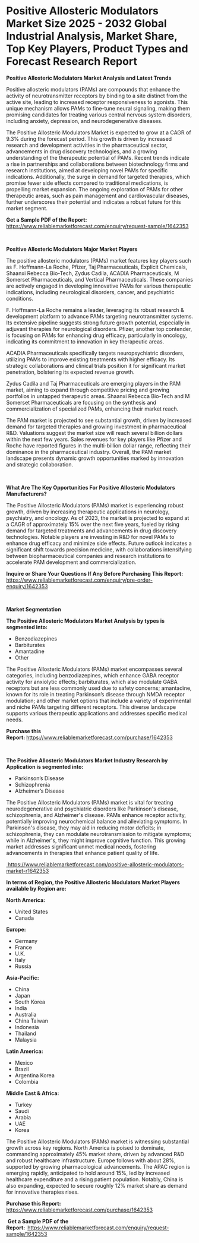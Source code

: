 <p><h1>Positive Allosteric Modulators Market Size 2025 - 2032 Global Industrial Analysis, Market Share, Top Key Players, Product Types and Forecast Research Report</h1></p><p><strong>Positive Allosteric Modulators Market Analysis and Latest Trends</strong></p>
<p><p>Positive allosteric modulators (PAMs) are compounds that enhance the activity of neurotransmitter receptors by binding to a site distinct from the active site, leading to increased receptor responsiveness to agonists. This unique mechanism allows PAMs to fine-tune neural signaling, making them promising candidates for treating various central nervous system disorders, including anxiety, depression, and neurodegenerative diseases.</p><p>The Positive Allosteric Modulators Market is expected to grow at a CAGR of 9.3% during the forecast period. This growth is driven by increased research and development activities in the pharmaceutical sector, advancements in drug discovery technologies, and a growing understanding of the therapeutic potential of PAMs. Recent trends indicate a rise in partnerships and collaborations between biotechnology firms and research institutions, aimed at developing novel PAMs for specific indications. Additionally, the surge in demand for targeted therapies, which promise fewer side effects compared to traditional medications, is propelling market expansion. The ongoing exploration of PAMs for other therapeutic areas, such as pain management and cardiovascular diseases, further underscores their potential and indicates a robust future for this market segment.</p></p>
<p><strong>Get a Sample PDF of the Report:&nbsp;</strong> <a href="https://www.reliablemarketforecast.com/enquiry/request-sample/1642353?utm_campaign=2450&utm_medium=2&utm_source=Github&utm_content=ia&utm_term=19042025&utm_id=positive-allosteric-modulators">https://www.reliablemarketforecast.com/enquiry/request-sample/1642353</a></p>
<p>&nbsp;</p>
<p><strong>Positive Allosteric Modulators Major Market Players</strong></p>
<p><p>The positive allosteric modulators (PAMs) market features key players such as F. Hoffmann-La Roche, Pfizer, Taj Pharmaceuticals, Explicit Chemicals, Shaanxi Rebecca Bio-Tech, Zydus Cadila, ACADIA Pharmaceuticals, M Somerset Pharmaceuticals, and Vertical Pharmaceuticals. These companies are actively engaged in developing innovative PAMs for various therapeutic indications, including neurological disorders, cancer, and psychiatric conditions.</p><p>F. Hoffmann-La Roche remains a leader, leveraging its robust research & development platform to advance PAMs targeting neurotransmitter systems. Its extensive pipeline suggests strong future growth potential, especially in adjuvant therapies for neurological disorders. Pfizer, another top contender, is focusing on PAMs for enhancing drug efficacy, particularly in oncology, indicating its commitment to innovation in key therapeutic areas.</p><p>ACADIA Pharmaceuticals specifically targets neuropsychiatric disorders, utilizing PAMs to improve existing treatments with higher efficacy. Its strategic collaborations and clinical trials position it for significant market penetration, bolstering its expected revenue growth.</p><p>Zydus Cadila and Taj Pharmaceuticals are emerging players in the PAM market, aiming to expand through competitive pricing and growing portfolios in untapped therapeutic areas. Shaanxi Rebecca Bio-Tech and M Somerset Pharmaceuticals are focusing on the synthesis and commercialization of specialized PAMs, enhancing their market reach.</p><p>The PAM market is projected to see substantial growth, driven by increased demand for targeted therapies and growing investment in pharmaceutical R&D. Valuations suggest the market size will reach several billion dollars within the next few years. Sales revenues for key players like Pfizer and Roche have reported figures in the multi-billion dollar range, reflecting their dominance in the pharmaceutical industry. Overall, the PAM market landscape presents dynamic growth opportunities marked by innovation and strategic collaboration.</p></p>
<p>&nbsp;</p>
<p><strong>What Are The Key Opportunities For Positive Allosteric Modulators Manufacturers?</strong></p>
<p><p>The Positive Allosteric Modulators (PAMs) market is experiencing robust growth, driven by increasing therapeutic applications in neurology, psychiatry, and oncology. As of 2023, the market is projected to expand at a CAGR of approximately 15% over the next five years, fueled by rising demand for targeted treatments and advancements in drug discovery technologies. Notable players are investing in R&D for novel PAMs to enhance drug efficacy and minimize side effects. Future outlook indicates a significant shift towards precision medicine, with collaborations intensifying between biopharmaceutical companies and research institutions to accelerate PAM development and commercialization.</p></p>
<p><strong>Inquire or Share Your Questions If Any Before Purchasing This Report:</strong> <a href="https://www.reliablemarketforecast.com/enquiry/pre-order-enquiry/1642353?utm_campaign=2450&utm_medium=2&utm_source=Github&utm_content=ia&utm_term=19042025&utm_id=positive-allosteric-modulators">https://www.reliablemarketforecast.com/enquiry/pre-order-enquiry/1642353</a></p>
<p>&nbsp;</p>
<p><strong>Market Segmentation</strong></p>
<p><strong>The Positive Allosteric Modulators Market Analysis by types is segmented into:</strong></p>
<p><ul><li>Benzodiazepines</li><li>Barbiturates</li><li>Amantadine</li><li>Other</li></ul></p>
<p><p>The Positive Allosteric Modulators (PAMs) market encompasses several categories, including benzodiazepines, which enhance GABA receptor activity for anxiolytic effects; barbiturates, which also modulate GABA receptors but are less commonly used due to safety concerns; amantadine, known for its role in treating Parkinson’s disease through NMDA receptor modulation; and other market options that include a variety of experimental and niche PAMs targeting different receptors. This diverse landscape supports various therapeutic applications and addresses specific medical needs.</p></p>
<p><strong>Purchase this Report:&nbsp;</strong><a href="https://www.reliablemarketforecast.com/purchase/1642353?utm_campaign=2450&utm_medium=2&utm_source=Github&utm_content=ia&utm_term=19042025&utm_id=positive-allosteric-modulators">https://www.reliablemarketforecast.com/purchase/1642353</a></p>
<p>&nbsp;</p>
<p><strong>The Positive Allosteric Modulators Market Industry Research by Application is segmented into:</strong></p>
<p><ul><li>Parkinson’s Disease</li><li>Schizophrenia</li><li>Alzheimer’s Disease</li></ul></p>
<p><p>The Positive Allosteric Modulators (PAMs) market is vital for treating neurodegenerative and psychiatric disorders like Parkinson's disease, schizophrenia, and Alzheimer's disease. PAMs enhance receptor activity, potentially improving neurochemical balance and alleviating symptoms. In Parkinson's disease, they may aid in reducing motor deficits; in schizophrenia, they can modulate neurotransmission to mitigate symptoms; while in Alzheimer's, they might improve cognitive function. This growing market addresses significant unmet medical needs, fostering advancements in therapies that enhance patient quality of life.</p></p>
<p><a href="https://www.reliablemarketforecast.com/positive-allosteric-modulators-market-r1642353?utm_campaign=2450&utm_medium=2&utm_source=Github&utm_content=ia&utm_term=19042025&utm_id=positive-allosteric-modulators">&nbsp;https://www.reliablemarketforecast.com/positive-allosteric-modulators-market-r1642353</a></p>
<p><strong>In terms of Region, the Positive Allosteric Modulators Market Players available by Region are:</strong></p>
<p>
    <p> <strong> North America: </strong>
        <ul>
            <li>United States</li>
            <li>Canada</li>
        </ul>
        </p> 
    <p> <strong> Europe: </strong>
        <ul>
            <li>Germany</li>
            <li>France</li>
            <li>U.K.</li>
            <li>Italy</li>
            <li>Russia</li>
        </ul>
        </p> 
    <p> <strong> Asia-Pacific: </strong>
        <ul>
            <li>China</li>
            <li>Japan</li>
            <li>South Korea</li>
            <li>India</li>
            <li>Australia</li>
            <li>China Taiwan</li>
            <li>Indonesia</li>
            <li>Thailand</li>
            <li>Malaysia</li>
        </ul>
        </p> 
    <p> <strong> Latin America: </strong>
        <ul>
            <li>Mexico</li>
            <li>Brazil</li>
            <li>Argentina Korea</li>
            <li>Colombia</li>
        </ul>
        </p> 
    <p> <strong> Middle East & Africa: </strong>
        <ul>
            <li>Turkey</li>
            <li>Saudi</li>
            <li>Arabia</li>
            <li>UAE</li>
            <li>Korea</li>
        </ul>
    </p>
    </p>
<p><p>The Positive Allosteric Modulators (PAMs) market is witnessing substantial growth across key regions. North America is poised to dominate, commanding approximately 45% market share, driven by advanced R&D and robust healthcare infrastructure. Europe follows with about 28%, supported by growing pharmacological advancements. The APAC region is emerging rapidly, anticipated to hold around 15%, led by increased healthcare expenditure and a rising patient population. Notably, China is also expanding, expected to secure roughly 12% market share as demand for innovative therapies rises.</p></p>
<p><strong>Purchase this Report: </strong><a href="https://www.reliablemarketforecast.com/purchase/1642353?utm_campaign=2450&utm_medium=2&utm_source=Github&utm_content=ia&utm_term=19042025&utm_id=positive-allosteric-modulators">https://www.reliablemarketforecast.com/purchase/1642353</a></p>
<p>&nbsp;<strong>Get a Sample PDF of the Report:&nbsp;&nbsp;</strong><a href="https://www.reliablemarketforecast.com/enquiry/request-sample/1642353?utm_campaign=2450&utm_medium=2&utm_source=Github&utm_content=ia&utm_term=19042025&utm_id=positive-allosteric-modulators">https://www.reliablemarketforecast.com/enquiry/request-sample/1642353</a></p>
<p><strong></strong></p>
<p><p></p><p></p><p></p></p>